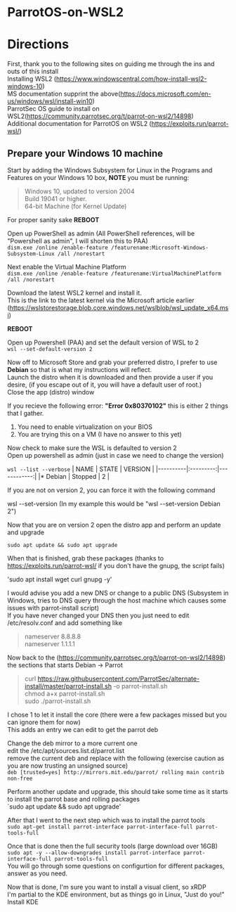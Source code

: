 # ParrotOS-on-WSL2
# Directions

First, thank you to the following sites on guiding me through the ins and outs of this install   
Installing WSL2 (https://www.windowscentral.com/how-install-wsl2-windows-10)  
MS documentation supprint the above(https://docs.microsoft.com/en-us/windows/wsl/install-win10)  
ParrotSec OS guide to install on WSL2(https://community.parrotsec.org/t/parrot-on-wsl2/14898)  
Additional documentation for ParrotOS on WSL2 (https://exploits.run/parrot-wsl/)  
  
## Prepare your Windows 10 machine  
Start by adding the Windows Subsystem for Linux in the Programs and Features on your Windows 10 box, **NOTE** you must be running:  
>Windows 10, updated to version 2004  
>Build 19041 or higher.  
>64-bit Machine (for Kernel Update)  
  
For proper sanity sake **REBOOT**  
  
Open up PowerShell as admin (All PowerShell references, will be "Powershell as admin", I will shorten this to PAA)  
`dism.exe /online /enable-feature /featurename:Microsoft-Windows-Subsystem-Linux /all /norestart`  
  
Next enable the Virtual Machine Platform  
`dism.exe /online /enable-feature /featurename:VirtualMachinePlatform /all /norestart`  
  
Download the latest WSL2 kernel and install it.  
This is the link to the latest kernel via the Microsoft article earlier  
(https://wslstorestorage.blob.core.windows.net/wslblob/wsl_update_x64.msi)  
  
**REBOOT**  
  
Open up Powershell (PAA) and set the default version of WSL to 2  
`wsl --set-default-version 2`  
  
Now off to Microsoft Store and grab your preferred distro, I prefer to use **Debian** so that is what my instructions will reflect.  
Launch the distro when it is downloaded and then provide a user if you desire, (if you escape out of it, you will have a default user of root.)  
Close the app (distro) window  
  
If you recieve the following error: **"Error 0x80370102"** this is either 2 things that I gather.  
1. You need to enable virtualization on your BIOS  
2. You are trying this on a VM (I have no answer to this yet)  
  
Now check to make sure the WSL is defaulted to version 2  
Open up powershell as admin (just in case we need to change the version)  
  
`wsl --list --verbose`
|   NAME   |   STATE   |   VERSION   |
|----------|:---------:|------------:|
|* Debian  |  Stopped  |       2     |
  
If you are not on version 2, you can force it with the following command   
  
wsl --set-version <distribution name> <versionNumber>  (In my example this would be "wsl --set-version Debian 2")  
  
Now that you are on version 2 open the distro app and perform an update and upgrade  
  
`sudo apt update && sudo apt upgrade`
  
When that is finished, grab these packages (thanks to https://exploits.run/parrot-wsl/ if you don't have the gnupg, the script fails)  
  
'sudo apt install wget curl gnupg -y'
  
I would advise you add a new DNS or change to a public DNS (Subsystem in Windows, tries to DNS query through the host machine which causes some issues with parrot-install script)  
If you have never changed your DNS then you just need to edit /etc/resolv.conf and add something like  
>nameserver 8.8.8.8  
>nameserver 1.1.1.1  
  
Now back to the (https://community.parrotsec.org/t/parrot-on-wsl2/14898) the sections that starts Debian -> Parrot  
  
>curl https://raw.githubusercontent.com/ParrotSec/alternate-install/master/parrot-install.sh -o parrot-install.sh  
>chmod a+x parrot-install.sh  
>sudo ./parrot-install.sh  
  
I chose 1 to let it install the core (there were a few packages missed but you can ignore them for now)  
This adds an entry we can edit to get the parrot deb  
  
Change the deb mirror to a more current one   
edit the /etc/apt/sources.list.d/parrot.list    
remove the current deb and replace with the following (exercise caution as you are now trusting an unsigned source)  
`deb [trusted=yes] http://mirrors.mit.edu/parrot/ rolling main contrib non-free`
  
Perform another update and upgrade, this should take some time as it starts to install the parrot base and rolling packages  
`sudo apt update && sudo apt upgrade'
  
After that I went to the next step which was to install the parrot tools  
`sudo apt-get install parrot-interface parrot-interface-full parrot-tools-full`
  
Once that is done then the full security tools (large download over 16GB)  
`sudo apt -y --allow-downgrades install parrot-interface parrot-interface-full parrot-tools-full`  
You will go through some questions on configurtion for different packages, answer as you need.  
  
Now that is done, I'm sure you want to install a visual client, so xRDP   
I'm partial to the KDE environment, but as things go in Linux, "Just do you!"  
Install KDE  














